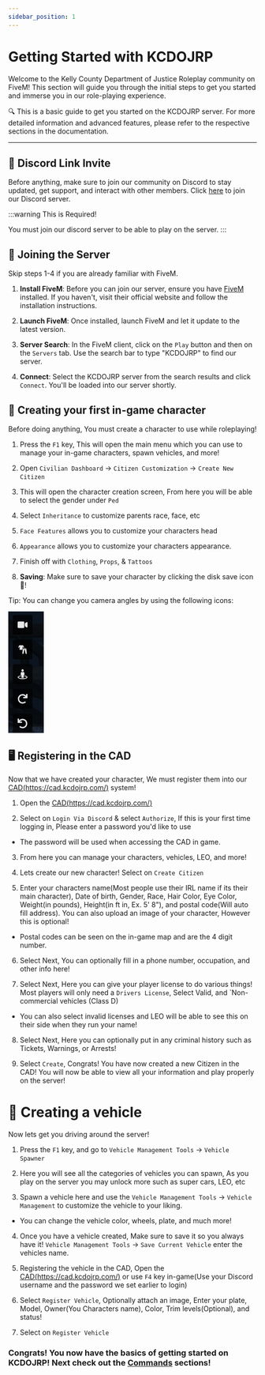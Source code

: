 ```yaml
---
sidebar_position: 1
---
```


# Getting Started with KCDOJRP

Welcome to the Kelly County Department of Justice Roleplay community on FiveM! This section will guide you through the initial steps to get you started and immerse you in our role-playing experience.

🔍 This is a basic guide to get you started on the KCDOJRP server. For more detailed information and advanced features, please refer to the respective sections in the documentation.

---

## 💬 Discord Link Invite

Before anything, make sure to join our community on Discord to stay updated, get support, and interact with other members. Click [here](https://discord.gg/sAAMeZZvrq) to join our Discord server.

:::warning This is Required!

You must join our discord server to be able to play on the server.
:::

## 🚀 Joining the Server
Skip steps 1-4 if you are already familiar with FiveM. 

1. **Install FiveM**: Before you can join our server, ensure you have [FiveM](https://fivem.net/) installed. If you haven't, visit their official website and follow the installation instructions.
   
2. **Launch FiveM**: Once installed, launch FiveM and let it update to the latest version.

3. **Server Search**: In the FiveM client, click on the `Play` button and then on the `Servers` tab. Use the search bar to type "KCDOJRP" to find our server.

4. **Connect**: Select the KCDOJRP server from the search results and click `Connect`. You'll be loaded into our server shortly.

## 👤 Creating your first in-game character

Before doing anything, You must create a character to use while roleplaying!

1. Press the `F1` key, This will open the main menu which you can use to manage your in-game characters, spawn vehicles, and more!

2. Open `Civilian Dashboard` -> `Citizen Customization` -> `Create New Citizen`

3. This will open the character creation screen, From here you will be able to select the gender under `Ped`

4. Select `Inheritance` to customize parents race, face, etc

5. `Face Features` allows you to customize your characters head

6. `Appearance` allows you to customize your characters appearance.

7. Finish off with `Clothing`, `Props`, & `Tattoos`

8. **Saving**: Make sure to save your character by clicking the disk save icon 💾!

Tip: You can change you camera angles by using the following icons:

![Camera Icons](cam-icons.png)

## 🖥️ Registering in the CAD

Now that we have created your character, We must register them into our [CAD(https://cad.kcdojrp.com/)](https://cad.kcdojrp.com/) system!

1. Open the [CAD(https://cad.kcdojrp.com/)](https://cad.kcdojrp.com/)

2. Select on `Login Via Discord` & select `Authorize`, If this is your first time logging in, Please enter a password you'd like to use
* The password will be used when accessing the CAD in game.

3. From here you can manage your characters, vehicles, LEO, and more!

4. Lets create our new character! Select on `Create Citizen`

5. Enter your characters name(Most people use their IRL name if its their main character), Date of birth, Gender, Race, Hair Color, Eye Color, Weight(in pounds), Height(in ft in, Ex. 5' 8"), and postal code(Will auto fill address). You can also upload an image of your character, However this is optional!
* Postal codes can be seen on the in-game map and are the 4 digit number.

6. Select Next, You can optionally fill in a phone number, occupation, and other info here!

7. Select Next, Here you can give your player license to do various things! Most players will only need a `Drivers License`, Select Valid, and `Non-commercial vehicles (Class D)
* You can also select invalid licenses and LEO will be able to see this on their side when they run your name!

8. Select Next, Here you can optionally put in any criminal history such as Tickets, Warnings, or Arrests! 

9. Select `Create`, Congrats! You have now created a new Citizen in the CAD! You will now be able to view all your information and play properly on the server!

# 🚗 Creating a vehicle

Now lets get you driving around the server!

1. Press the `F1` key, and go to `Vehicle Management Tools` -> `Vehicle Spawner` 

2. Here you will see all the categories of vehicles you can spawn, As you play on the server you may unlock more such as super cars, LEO, etc

3. Spawn a vehicle here and use the `Vehicle Management Tools` -> `Vehicle Management` to customize the vehicle to your liking.
* You can change the vehicle color, wheels, plate, and much more!

4. Once you have a vehicle created, Make sure to save it so you always have it! `Vehicle Management Tools` -> `Save Current Vehicle` enter the vehicles name.

5. Registering the vehicle in the CAD, Open the [CAD(https://cad.kcdojrp.com/)](https://cad.kcdojrp.com/) or use `F4` key in-game(Use your Discord username and the password we set earlier to login)

6. Select `Register Vehicle`, Optionally attach an image, Enter your plate, Model, Owner(You Characters name), Color, Trim levels(Optional), and status!

7. Select on `Register Vehicle`


### Congrats! You now have the basics of getting started on KCDOJRP! Next check out the [Commands](/docs/introduction/commands) sections!
